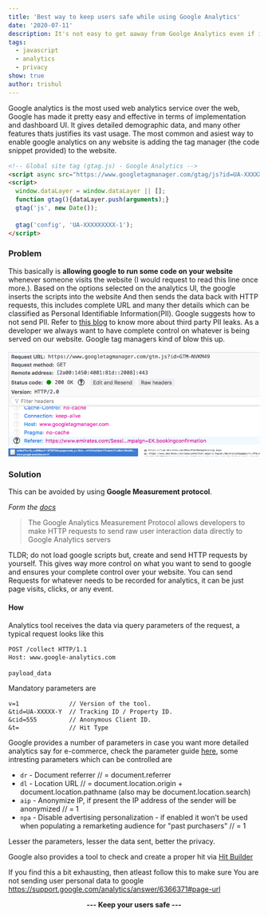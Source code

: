 ```yaml
---
title: 'Best way to keep users safe while using Google Analytics'
date: '2020-07-11'
description: It's not easy to get aaway from Goolge Analytics even if it leaks user data, but how about limiting the data sent to google and still hve decent analytics.
tags:
  - javascript
  - analytics
  - privacy
show: true
author: trishul
---
```


Google analytics is the most used web analytics service over the web, Google has made it pretty easy and effective in terms of implementation and dashboard UI. It gives detailed demographic data, and many other features thats justifies its vast usage.
The most common and asiest way to enable google analytics on any website is adding the tag manager (the code snippet provided) to the website.

```HTML
<!-- Global site tag (gtag.js) - Google Analytics -->
<script async src="https://www.googletagmanager.com/gtag/js?id=UA-XXXXXXXXX-1"></script>
<script>
  window.dataLayer = window.dataLayer || [];
  function gtag(){dataLayer.push(arguments);}
  gtag('js', new Date());

  gtag('config', 'UA-XXXXXXXXX-1');
</script>

```

### Problem

This basically is **allowing google to run some code on your website** whenever someone visits the website (I would request to read this line once more.). Based on the options selected on the analytics UI, the google inserts the scripts into the website
And then sends the data back with HTTP requests, this includes complete URL and many ther details which can be classified as Personal Identifiable Information(PII). Google suggests how to not send PII. Refer to [this blog](https://medium.com/free-code-camp/how-airlines-dont-care-about-your-privacy-case-study-emirates-com-6271b3b8474b) to know more about third party PII leaks.
As a developer we always want to have complete control on whatever is being served on our website. Google tag managers kind of blow this up.<br/><br/>
![Leak 1](./leak1.png)<br/>
![Leak 2](./leak2.png)


### Solution

This can be avoided by using **Google Measurement protocol**.

*Form the [docs](https://developers.google.com/analytics/devguides/collection/protocol/v1)*
> The Google Analytics Measurement Protocol allows developers to make HTTP requests to send raw user interaction data directly to Google Analytics servers

TLDR; do not load google scripts but, create and send HTTP requests by yourself. This gives way more control on what you want to send to google and ensures your complete control over your website. You can send Requests for whatever needs to be recorded for analytics, it can be just page visits, clicks, or any event.

#### How
Analytics tool receives the data via query parameters of the request, a typical request looks like this  
```TEXT
POST /collect HTTP/1.1
Host: www.google-analytics.com

payload_data
```
Mandatory parameters are 
```
v=1              // Version of the tool.
&tid=UA-XXXXX-Y  // Tracking ID / Property ID.
&cid=555         // Anonymous Client ID.
&t=              // Hit Type
```

Google provides a number of parameters in case you want more detailed analytics say for e-commerce, check the parameter guide [here](https://developers.google.com/analytics/devguides/collection/protocol/v1/parameters), some intresting parameters which can be controlled are

- `dr` - Document referrer //  = document.referrer
- `dl` - Location URL // = document.location.origin + document.location.pathname (also may be document.location.search)
- `aip` - Anonymize IP, if present the IP address of the sender will be anonymized // = 1
- `npa` - Disable advertising personalization - if enabled  it won't be used when populating a remarketing audience for "past purchasers" // = 1

Lesser the parameters, lesser the data sent, better the privacy.

Google also provides a tool to check and create a proper hit via [Hit Builder](https://ga-dev-tools.appspot.com/hit-builder/)

If you find this a bit exhausting, then atleast follow this to make sure You are not sending user personal data to google
https://support.google.com/analytics/answer/6366371#page-url

**<center>--- Keep your users safe ---</center>**

